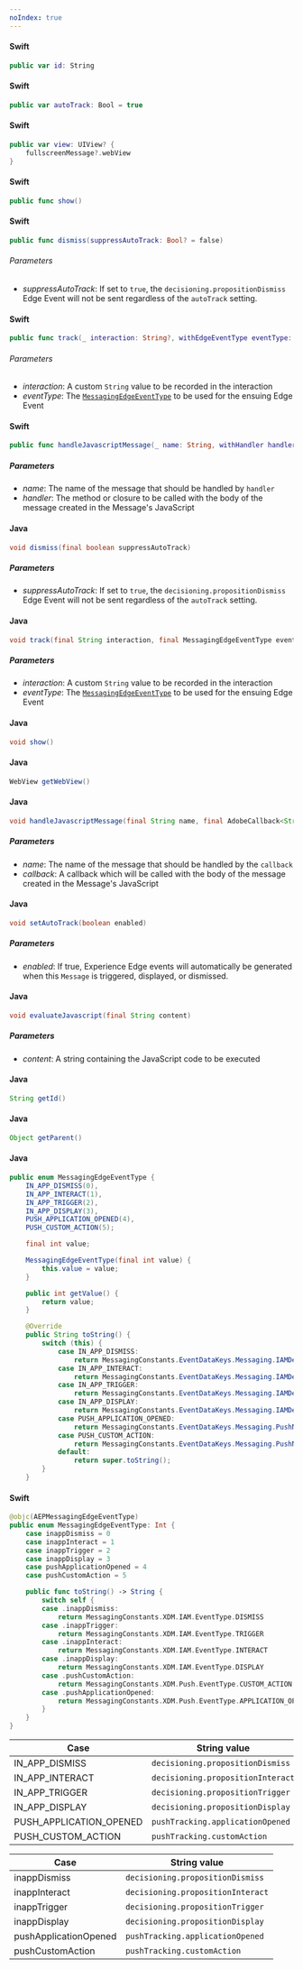 ```yaml
---
noIndex: true
---
```


<Variant platform="ios" function="id" repeat="2"/>

#### Swift

```swift
public var id: String
```

<Variant platform="ios" function="auto-track" repeat="2"/>

#### Swift

```swift
public var autoTrack: Bool = true
```

<Variant platform="ios" function="view" repeat="2"/>

#### Swift

```swift
public var view: UIView? {
    fullscreenMessage?.webView
}
```

<Variant platform="ios" function="show" repeat="2"/>

#### Swift

```swift
public func show()
```

<Variant platform="ios" function="dismiss" repeat="4"/>

#### Swift

```swift
public func dismiss(suppressAutoTrack: Bool? = false)
```

###### Parameters

* *suppressAutoTrack*: If set to `true`, the `decisioning.propositionDismiss` Edge Event will not be sent regardless of the `autoTrack` setting.

<Variant platform="ios" function="track" repeat="4"/>

#### Swift

```swift
public func track(_ interaction: String?, withEdgeEventType eventType: MessagingEdgeEventType)
```

###### Parameters

* *interaction*: A custom `String` value to be recorded in the interaction
* *eventType*: The [`MessagingEdgeEventType`](#enum-messagingedgeeventtype) to be used for the ensuing Edge Event

<Variant platform="ios" function="handle-javascript-message" repeat="4"/>

#### Swift

```swift
public func handleJavascriptMessage(_ name: String, withHandler handler: @escaping (Any?) -> Void)
```

##### Parameters

* *name*: The name of the message that should be handled by `handler`
* *handler*: The method or closure to be called with the body of the message created in the Message's JavaScript

<Variant platform="android" function="dismiss" repeat="4"/>

#### Java

```java
void dismiss(final boolean suppressAutoTrack)
```

##### Parameters

* *suppressAutoTrack*: If set to `true`, the `decisioning.propositionDismiss` Edge Event will not be sent regardless of the `autoTrack` setting.

<Variant platform="android" function="track" repeat="4"/>

#### Java

```java
void track(final String interaction, final MessagingEdgeEventType eventType)
```

##### Parameters

* *interaction*: A custom `String` value to be recorded in the interaction
* *eventType*: The [`MessagingEdgeEventType`](#enum-messagingedgeeventtype) to be used for the ensuing Edge Event

<Variant platform="android" function="show" repeat="2"/>

#### Java

```java
void show()
```

<Variant platform="android" function="view" repeat="2"/>

#### Java

```java
WebView getWebView()
```

<Variant platform="android" function="handle-javascript-message" repeat="4"/>

#### Java

```java
void handleJavascriptMessage(final String name, final AdobeCallback<String> callback)
```

##### Parameters

* *name*: The name of the message that should be handled by the `callback`
* *callback*: A callback which will be called with the body of the message created in the Message's JavaScript

<Variant platform="android" function="auto-track" repeat="4"/>

#### Java

```java
void setAutoTrack(boolean enabled)
```

##### Parameters

* *enabled*: If true, Experience Edge events will automatically be generated when this `Message` is triggered, displayed, or dismissed.

<Variant platform="android" function="evaluate-javascript" repeat="4"/>

#### Java

```java
void evaluateJavascript(final String content)
```

##### Parameters

* *content*: A string containing the JavaScript code to be executed

<Variant platform="android" function="id" repeat="2"/>

#### Java

```java
String getId()
```

<Variant platform="android" function="parent" repeat="2"/>

#### Java

```java
Object getParent()
```

<Variant platform="android" function="enum" repeat="2"/>

#### Java

```java
public enum MessagingEdgeEventType {
    IN_APP_DISMISS(0),
    IN_APP_INTERACT(1),
    IN_APP_TRIGGER(2),
    IN_APP_DISPLAY(3),
    PUSH_APPLICATION_OPENED(4),
    PUSH_CUSTOM_ACTION(5);

    final int value;

    MessagingEdgeEventType(final int value) {
        this.value = value;
    }

    public int getValue() {
        return value;
    }

    @Override
    public String toString() {
        switch (this) {
            case IN_APP_DISMISS:
                return MessagingConstants.EventDataKeys.Messaging.IAMDetailsDataKeys.EventType.DISMISS;
            case IN_APP_INTERACT:
                return MessagingConstants.EventDataKeys.Messaging.IAMDetailsDataKeys.EventType.INTERACT;
            case IN_APP_TRIGGER:
                return MessagingConstants.EventDataKeys.Messaging.IAMDetailsDataKeys.EventType.TRIGGER;
            case IN_APP_DISPLAY:
                return MessagingConstants.EventDataKeys.Messaging.IAMDetailsDataKeys.EventType.DISPLAY;
            case PUSH_APPLICATION_OPENED:
                return MessagingConstants.EventDataKeys.Messaging.PushNotificationDetailsDataKeys.EventType.OPENED;
            case PUSH_CUSTOM_ACTION:
                return MessagingConstants.EventDataKeys.Messaging.PushNotificationDetailsDataKeys.EventType.CUSTOM_ACTION;
            default:
                return super.toString();
        }
    }
```

<Variant platform="ios" function="enum" repeat="2"/>

#### Swift

```swift
@objc(AEPMessagingEdgeEventType)
public enum MessagingEdgeEventType: Int {
    case inappDismiss = 0
    case inappInteract = 1
    case inappTrigger = 2
    case inappDisplay = 3
    case pushApplicationOpened = 4
    case pushCustomAction = 5

    public func toString() -> String {
        switch self {
        case .inappDismiss:
            return MessagingConstants.XDM.IAM.EventType.DISMISS
        case .inappTrigger:
            return MessagingConstants.XDM.IAM.EventType.TRIGGER
        case .inappInteract:
            return MessagingConstants.XDM.IAM.EventType.INTERACT
        case .inappDisplay:
            return MessagingConstants.XDM.IAM.EventType.DISPLAY
        case .pushCustomAction:
            return MessagingConstants.XDM.Push.EventType.CUSTOM_ACTION
        case .pushApplicationOpened:
            return MessagingConstants.XDM.Push.EventType.APPLICATION_OPENED
        }
    }
}
```

<Variant platform="android" function="string-values" repeat="1"/>

| Case | String value |
| ---- | ------------ |
| IN_APP_DISMISS | `decisioning.propositionDismiss` |
| IN_APP_INTERACT | `decisioning.propositionInteract` |
| IN_APP_TRIGGER | `decisioning.propositionTrigger` |
| IN_APP_DISPLAY | `decisioning.propositionDisplay` |
| PUSH_APPLICATION_OPENED | `pushTracking.applicationOpened` |
| PUSH_CUSTOM_ACTION | `pushTracking.customAction` |

<Variant platform="ios" function="string-values" repeat="1"/>

| Case | String value |
| ---- | ------------ |
| inappDismiss | `decisioning.propositionDismiss` |
| inappInteract | `decisioning.propositionInteract` |
| inappTrigger | `decisioning.propositionTrigger` |
| inappDisplay | `decisioning.propositionDisplay` |
| pushApplicationOpened | `pushTracking.applicationOpened` |
| pushCustomAction | `pushTracking.customAction` |
